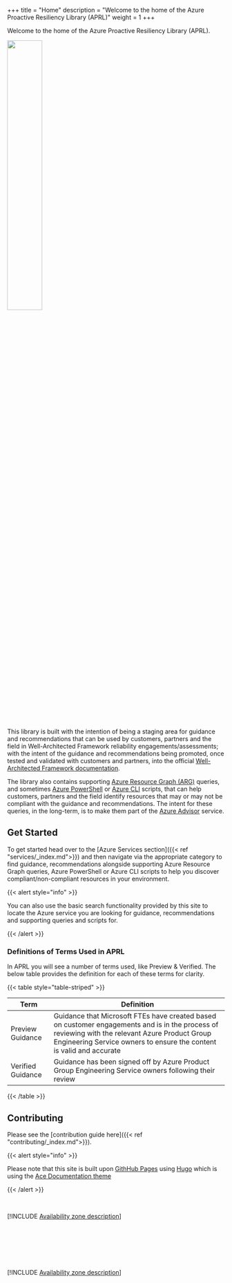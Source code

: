 +++
title = "Home"
description = "Welcome to the home of the Azure Proactive Resiliency Library (APRL)"
weight = 1
+++

Welcome to the home of the Azure Proactive Resiliency Library (APRL).

<img src="/Azure-Proactive-Resiliency-Library/media/img/aprl-white.png" width=40%>
<br><br>

This library is built with the intention of being a staging area for guidance and recommendations that can be used by customers, partners and the field in Well-Architected Framework reliability engagements/assessments; with the intent of the guidance and recommendations being promoted, once tested and validated with customers and partners, into the official [Well-Architected Framework documentation](https://aka.ms/waf).

The library also contains supporting [Azure Resource Graph (ARG)](https://learn.microsoft.com/azure/governance/resource-graph/overview) queries, and sometimes [Azure PowerShell](https://learn.microsoft.com/powershell/azure/what-is-azure-powershell) or [Azure CLI](https://learn.microsoft.com/cli/azure/what-is-azure-cli) scripts, that can help customers, partners and the field identify resources that may or may not be compliant with the guidance and recommendations. The intent for these queries, in the long-term, is to make them part of the [Azure Advisor](https://learn.microsoft.com/azure/advisor/advisor-overview) service.

## Get Started

To get started head over to the [Azure Services section]({{< ref "services/_index.md">}}) and then navigate via the appropriate category to find guidance, recommendations alongside supporting Azure Resource Graph queries, Azure PowerShell or Azure CLI scripts to help you discover compliant/non-compliant resources in your environment.

{{< alert style="info" >}}

You can also use the basic search functionality provided by this site to locate the Azure service you are looking for guidance, recommendations and supporting queries and scripts for.

{{< /alert >}}

### Definitions of Terms Used in APRL

In APRL you will see a number of terms used, like Preview & Verified. The below table provides the definition for each of these terms for clarity.

{{< table style="table-striped" >}}

| Term | Definition |
| ---- | ---------- |
| Preview Guidance | Guidance that Microsoft FTEs have created based on customer engagements and is in the process of reviewing with the relevant Azure Product Group Engineering Service owners to ensure the content is valid and accurate |
| Verified Guidance | Guidance has been signed off by Azure Product Group Engineering Service owners following their review |

{{< /table >}}

## Contributing

Please see the [contribution guide here]({{< ref "contributing/_index.md">}}).

{{< alert style="info" >}}

Please note that this site is built upon [GithHub Pages](https://pages.github.com) using [Hugo](https://gohugo.io/) which is using the [Ace Documentation theme](https://docs.vantage-design.com/ace/)

{{< /alert >}}

<Br>

[!INCLUDE [Availability zone description](~/MicrosoftDocs/azure-docs/edit/main/articles/reliability/reliability-virtual-machines.md)]

<Br><Br><br><br><Br>

[!INCLUDE [Availability zone description]([~/MicrosoftDocs/azure-docs/edit/main/articles/reliability/reliability-virtual-machines.md](https://github.com/MicrosoftDocs/azure-docs/edit/main/articles/reliability/reliability-virtual-machines.md))]
